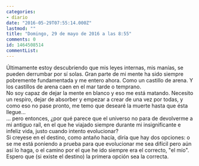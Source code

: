 ```yaml
---
categories:
- diario
date: "2016-05-29T07:55:14.000Z"
lastmod: ""
title: "Domingo, 29 de mayo de 2016 a las 8:55"
comments: 0
id: 1464508514
commentList:
---
```


Últimamente estoy descubriendo que mis leyes internas, mis manías, se pueden derrumbar por sí solas. Gran parte de mi mente ha sido siempre pobremente fundamentada y me entero ahora. Como un castillo de arena. Y los castillos de arena caen en el mar tarde o temprano.  
No soy capaz de dejar la mente en blanco y eso me está matando. Necesito un respiro, dejar de absorber y empezar a crear de una vez por todas, y como eso no pase pronto, me temo que desearé la muerte hasta que ésta llegue...  
... pero entonces, ¿por qué parece que el universo no para de devolverme a mi antiguo raíl, en el que he viajado siempre durante mi insignificante e infeliz vida, justo cuando intento evolucionar?  
Si creyese en el destino, como antaño hacía, diría que hay dos opciones: o se me está poniendo a prueba para que evolucionar me sea difícil pero aún así lo haga, o el camino por el que he ido siempre era el correcto, "el mío". Espero que (si existe el destino) la primera opción sea la correcta.